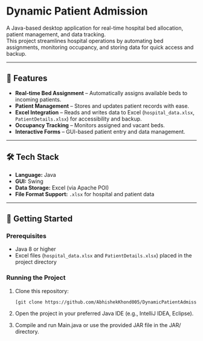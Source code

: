 # Dynamic Patient Admission

A Java-based desktop application for real-time hospital bed allocation, patient management, and data tracking.  
This project streamlines hospital operations by automating bed assignments, monitoring occupancy, and storing data for quick access and backup.

---

## 📌 Features
- **Real-time Bed Assignment** – Automatically assigns available beds to incoming patients.
- **Patient Management** – Stores and updates patient records with ease.
- **Excel Integration** – Reads and writes data to Excel (`hospital_data.xlsx`, `PatientDetails.xlsx`) for accessibility and backup.
- **Occupancy Tracking** – Monitors assigned and vacant beds.
- **Interactive Forms** – GUI-based patient entry and data management.

---

## 🛠️ Tech Stack
- **Language:** Java
- **GUI:** Swing
- **Data Storage:** Excel (via Apache POI)
- **File Format Support:** `.xlsx` for hospital and patient data

---

## 🚀 Getting Started

### Prerequisites
- Java 8 or higher
- Excel files (`hospital_data.xlsx` and `PatientDetails.xlsx`) placed in the project directory

### Running the Project
1. Clone this repository:
   ```bash
   [git clone https://github.com/AbhishekKhond005/DynamicPatientAdmission.git]
2. Open the project in your preferred Java IDE (e.g., IntelliJ IDEA, Eclipse).

3. Compile and run Main.java or use the provided JAR file in the JAR/ directory.





